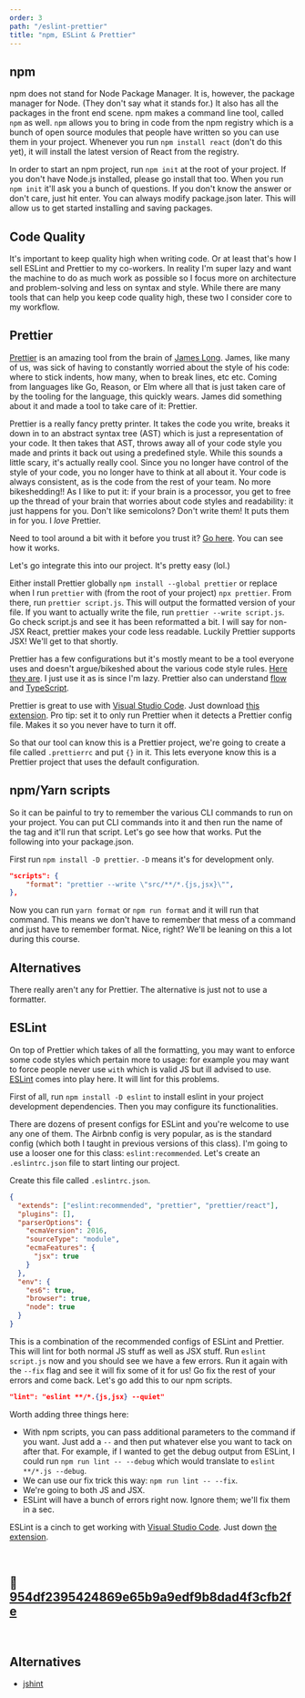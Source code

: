 ```yaml
---
order: 3
path: "/eslint-prettier"
title: "npm, ESLint & Prettier"
---
```


## npm

npm does not stand for Node Package Manager. It is, however, the package manager for Node. (They don't say what it stands for.) It also has all the packages in the front end scene. npm makes a command line tool, called `npm` as well. `npm` allows you to bring in code from the npm registry which is a bunch of open source modules that people have written so you can use them in your project. Whenever you run `npm install react` (don't do this yet), it will install the latest version of React from the registry.

In order to start an npm project, run `npm init` at the root of your project. If you don't have Node.js installed, please go install that too. When you run `npm init` it'll ask you a bunch of questions. If you don't know the answer or don't care, just hit enter. You can always modify package.json later. This will allow us to get started installing and saving packages.

## Code Quality

It's important to keep quality high when writing code. Or at least that's how I sell ESLint and Prettier to my co-workers. In reality I'm super lazy and want the machine to do as much work as possible so I focus more on architecture and problem-solving and less on syntax and style. While there are many tools that can help you keep code quality high, these two I consider core to my workflow.

## Prettier

[Prettier][prettier] is an amazing tool from the brain of [James Long][jlongster]. James, like many of us, was sick of having to constantly worried about the style of his code: where to stick indents, how many, when to break lines, etc etc. Coming from languages like Go, Reason, or Elm where all that is just taken care of by the tooling for the language, this quickly wears. James did something about it and made a tool to take care of it: Prettier.

Prettier is a really fancy pretty printer. It takes the code you write, breaks it down in to an abstract syntax tree (AST) which is just a representation of your code. It then takes that AST, throws away all of your code style you made and prints it back out using a predefined style. While this sounds a little scary, it's actually really cool. Since you no longer have control of the style of your code, you no longer have to think at all about it. Your code is always consistent, as is the code from the rest of your team. No more bikeshedding!! As I like to put it: if your brain is a processor, you get to free up the thread of your brain that worries about code styles and readability: it just happens for you. Don't like semicolons? Don't write them! It puts them in for you. I _love_ Prettier.

Need to tool around a bit with it before you trust it? [Go here][prettier-playground]. You can see how it works.

Let's go integrate this into our project. It's pretty easy (lol.)

Either install Prettier globally `npm install --global prettier` or replace when I run `prettier` with (from the root of your project) `npx prettier`. From there, run `prettier script.js`. This will output the formatted version of your file. If you want to actually write the file, run `prettier --write script.js`. Go check script.js and see it has been reformatted a bit. I will say for non-JSX React, prettier makes your code less readable. Luckily Prettier supports JSX! We'll get to that shortly.

Prettier has a few configurations but it's mostly meant to be a tool everyone uses and doesn't argue/bikeshed about the various code style rules. [Here they are][prettier-options]. I just use it as is since I'm lazy. Prettier also can understand [flow][flow] and [TypeScript][ts].

Prettier is great to use with [Visual Studio Code][vscode]. Just download [this extension][vscode-prettier]. Pro tip: set it to only run Prettier when it detects a Prettier config file. Makes it so you never have to turn it off.

So that our tool can know this is a Prettier project, we're going to create a file called `.prettierrc` and put `{}` in it. This lets everyone know this is a Prettier project that uses the default configuration.

## npm/Yarn scripts

So it can be painful to try to remember the various CLI commands to run on your project. You can put CLI commands into it and then run the name of the tag and it'll run that script. Let's go see how that works. Put the following into your package.json.

First run `npm install -D prettier`. `-D` means it's for development only.

```json
"scripts": {
	"format": "prettier --write \"src/**/*.{js,jsx}\"",
},
```

Now you can run `yarn format` or `npm run format` and it will run that command. This means we don't have to remember that mess of a command and just have to remember format. Nice, right? We'll be leaning on this a lot during this course.

## Alternatives

There really aren't any for Prettier. The alternative is just not to use a formatter.

## ESLint

On top of Prettier which takes of all the formatting, you may want to enforce some code styles which pertain more to usage: for example you may want to force people never use `with` which is valid JS but ill advised to use. [ESLint][eslint] comes into play here. It will lint for this problems.

First of all, run `npm install -D eslint` to install eslint in your project development dependencies. Then you may configure its functionalities.

There are dozens of present configs for ESLint and you're welcome to use any one of them. The Airbnb config is very popular, as is the standard config (which both I taught in previous versions of this class). I'm going to use a looser one for this class: `eslint:recommended`. Let's create an `.eslintrc.json` file to start linting our project.

Create this file called `.eslintrc.json`.

```json
{
  "extends": ["eslint:recommended", "prettier", "prettier/react"],
  "plugins": [],
  "parserOptions": {
    "ecmaVersion": 2016,
    "sourceType": "module",
    "ecmaFeatures": {
      "jsx": true
    }
  },
  "env": {
    "es6": true,
    "browser": true,
    "node": true
  }
}
```

This is a combination of the recommended configs of ESLint and Prettier. This will lint for both normal JS stuff as well as JSX stuff. Run `eslint script.js` now and you should see we have a few errors. Run it again with the `--fix` flag and see it will fix some of it for us! Go fix the rest of your errors and come back. Let's go add this to our npm scripts.

```json
"lint": "eslint **/*.{js,jsx} --quiet"
```

Worth adding three things here:

* With npm scripts, you can pass additional parameters to the command if you want. Just add a `--` and then put whatever else you want to tack on after that. For example, if I wanted to get the debug output from ESLint, I could run `npm run lint -- --debug` which would translate to `eslint **/*.js --debug`.
* We can use our fix trick this way: `npm run lint -- --fix`.
* We're going to both JS and JSX.
* ESLint will have a bunch of errors right now. Ignore them; we'll fix them in a sec.

ESLint is a cinch to get working with [Visual Studio Code][vscode]. Just down [the extension][vscode-eslint].

&nbsp;

## 🌳 [954df2395424869e65b9a9edf9b8dad4f3cfb2fe](https://github.com/btholt/complete-intro-to-react-v4/commit/954df2395424869e65b9a9edf9b8dad4f3cfb2fe)

&nbsp;

## Alternatives

* [jshint][jshint]

[jlongster]: https://twitter.com/jlongster
[prettier]: https://github.com/prettier/prettier
[prettier-playground]: https://prettier.github.io/prettier/
[prettier-options]: https://github.com/prettier/prettier#api
[flow]: https://flow.org/
[prettier-ide]: https://github.com/prettier/prettier#editor-integration
[airbnb]: https://github.com/airbnb/javascript
[sl]: http://sublimelinter.readthedocs.io/en/latest/
[slce]: https://github.com/roadhump/SublimeLinter-eslint
[ts]: https://www.typescriptlang.org/
[vscode]: https://code.visualstudio.com/?WT.mc_id=reactintro-github-brholt
[vscode-eslint]: https://marketplace.visualstudio.com/items?itemName=dbaeumer.vscode-eslint&WT.mc_id=reactintro-github-brholt
[vscode-prettier]: https://marketplace.visualstudio.com/items?itemName=esbenp.prettier-vscode&WT.mc_id=reactintro-github-brholt
[eslint]: https://eslint.org
[jshint]: http://jshint.com/